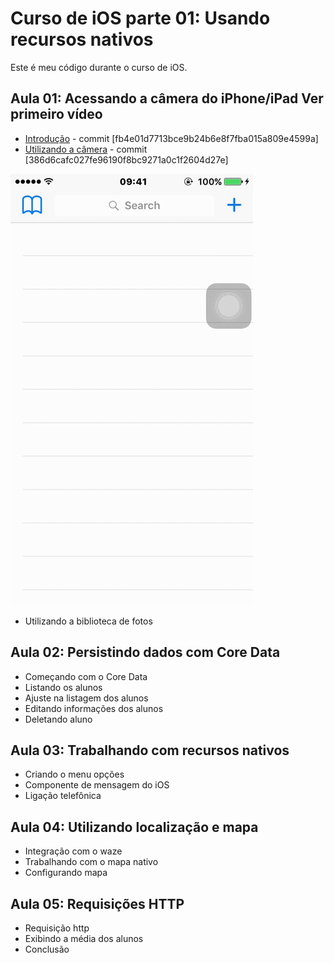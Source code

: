 # Curso de iOS parte 01: Usando recursos nativos

Este é meu código durante o curso de iOS.

## Aula 01: Acessando a câmera do iPhone/iPad Ver primeiro vídeo
- [Introdução](https://github.com/aureliomarco/alura-ios-recursos-nativos-part-01/commit/386d6cafc027fe96190f8bc9271a0c1f2604d27e) - commit [fb4e01d7713bce9b24b6e8f7fba015a809e4599a]
- [Utilizando a câmera](https://github.com/aureliomarco/alura-ios-recursos-nativos-part-01/commit/386d6cafc027fe96190f8bc9271a0c1f2604d27e) - commit [386d6cafc027fe96190f8bc9271a0c1f2604d27e]

![Utilizando a câmera](gif/camera.gif)

- Utilizando a biblioteca de fotos

## Aula 02: Persistindo dados com Core Data
- Começando com o Core Data
- Listando os alunos
- Ajuste na listagem dos alunos
- Editando informações dos alunos
- Deletando aluno

## Aula 03: Trabalhando com recursos nativos
- Criando o menu opções
- Componente de mensagem do iOS
- Ligação telefônica

## Aula 04: Utilizando localização e mapa
- Integração com o waze
- Trabalhando com o mapa nativo
- Configurando mapa

## Aula 05: Requisições HTTP
- Requisição http
- Exibindo a média dos alunos
- Conclusão

